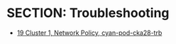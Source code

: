 # SECTION: Troubleshooting


* [19 Cluster 1, Network Policy, cyan-pod-cka28-trb](./docs/19-C1-netpol-cyan-pod-cka28-trb.md)
